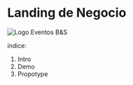 # Landing de Negocio
![Logo](https://pepearreguin.github.io/assets/img/logo.png)
Eventos B&amp;S

índice:
1. Intro
2. Demo
3. Propotype
